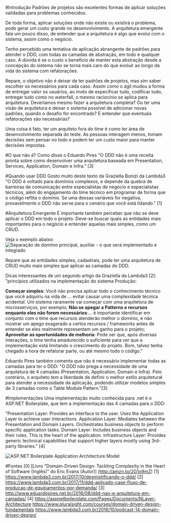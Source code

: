 #Introdução
Padrões de projetos são excelentes formas de aplicar soluções validadas para problemas conhecidos.

De toda forma, aplicar soluções onde não existe ou existirá o problema, pode gerar um custo grande no desenvolvimento. A arquitetura emergente fala um pouco disso, de entender que a arquitetura é algo que evolui com o sistema, assim como o negócio.

Tenho percebido uma tentativa de aplicação abrangente de padrões para atender o DDD, com todas as camadas de abstração, em todo e qualquer caso. A dúvida é se o custo x benefício de manter esta abstração desde a concepção do sistema não se torna mais caro do que evoluir ao longo da vida do sistema com refatorações.

Repare, o objetivo não é deixar de ter padrões de projetos, mas sim saber escolher os necessários para cada caso. Assim como o ágil mudou a forma de entregar valor os usuários, ao invés de especificar tudo, codificar tudo, entregar tudo como no waterfall, o mesmo raciocínio se aplica para arquitetura. Deveríamos mesmo fazer a arquitetura completa? Ou ter uma visão de arquitetura e deixar o sistema possível de adicionar novas padrões, quando o desafio for encontrado? E entender que eventuais refatorações são necessárias?

Uma coisa é fato, ter um arquiteto fora do time é como ter área de desenvolvimento separada do teste. As pessoas interagem menos, tomam decisões sem pensar no todo e podem ter um custo maior para manter decisões impostas.

#O que não é?
Como disse o Eduardo Pires "O DDD não é uma receita pronta sobre como desenvolver uma arquitetura baseada em Presentation, Services, Application, Domain e Infra." [3]

#Quando usar DDD
Gosto muito deste texto da Graziella Bonizi da Lambda3
"O DDD é voltado para domínios complexos, e depende da quebra de barreiras de comunicação entre especialistas de negócio e especialistas técnicos, além do engajamento do time técnico em programar de forma que o código reflita o domínio. Se uma dessas variáveis for negativa, provavelmente o DDD não serve para o cenário que você está lidando." [1]

#Arquitetura Emergente
É importante também perceber que não se deve aplicar o DDD em todo o projeto. Deve-se buscar quais as entidades mais importantes para o negócio e entender aquelas mais simples, como um CRUD.

Veja o exemplo abaixo:
![Separação de domínio principal, auxiliar - o que será implementado e integrado](https://www.lambda3.com.br/wp-content/uploads/2017/10/ddd_aplicado_-600x300.png)

Repare que as entidades simples, cadastrais, pode ter uma arquitetura de CRUD muito mais simples que aplicar as camadas do DDD.

Dicas interessantes de um segundo artigo da Graziella da Lambda3  [2]:
"princípios utilizados na implementação do sistema Produção:

**Começar simples**: Você não precisa aplicar todo o conhecimento técnico que você adquiriu na vida de ... evitar causar uma complexidade técnica acidental. Um sistema raramente vai começar com uma arquitetura de microsserviços, por exemplo;
**Não se apegar a Patterns e recursos enquanto eles não forem necessários**:... é importante identificar em conjunto com o time que recursos atenderão melhor o domínio, e não mostrar um apego exagerado a certos recursos / frameworks antes de entender se eles realmente representam um ganho para o projeto;
**Aproveitar as oportunidades de melhoria**: Pode ser que, após diversas interações, o time tenha amadurecido o suficiente para ver que a implementação está limitando o crescimento do projeto. Bom, talvez tenha chegado a hora de refatorar parte, ou até mesmo todo o código."

Eduardo Pires também comenta que não é necessário implementar todas as camadas para ter o DDD:
"O DDD não prega a necessidade de uma arquitetura de 4 camadas (Presentation, Application, Domain e Infra). Pelo contrário, o arquiteto tem a liberdade de definir o melhor estilo arquitetural para atender a necessidade da aplicação, podendo utilizar modelos simples de 3 camadas como o Table Module Pattern."[3]

#Implementações
Uma implementação muito conhecida para .net é o ASP.NET Boilerplate, que tem a implementação das 4 camadas para o DDD:

"Presentation Layer: Provides an interface to the user. Uses the Application Layer to achieve user interactions.
Application Layer: Mediates between the Presentation and Domain Layers. Orchestrates business objects to perform specific application tasks.
Domain Layer: Includes business objects and their rules. This is the heart of the application.
Infrastructure Layer: Provides generic technical capabilities that support higher layers mostly using 3rd-party libraries." [4]

![ASP.NET Boilerplate Application Architecture Model](https://raw.githubusercontent.com/aspnetboilerplate/aspnetboilerplate/master/doc/WebSite/images/abp-nlayer-architecture.png)



#Fontes
[0] [Livro "Domain-Driven Design: Tackling Complexity in the Heart of Software (Inglês)" do Eric Evans (Autor)] (http://amzn.to/2G1o9mZ)
[1] https://www.lambda3.com.br/2017/10/desmistificando-o-ddd/
[2] https://www.lambda3.com.br/2017/11/ddd-aplicado-case-fluxo-de-producao-de-equipamentos-por-demanda/
[3] http://www.eduardopires.net.br/2016/08/ddd-nao-e-arquitetura-em-camadas/
[4] https://aspnetboilerplate.com/Pages/Documents/NLayer-Architecture
https://www.pluralsight.com/courses/domain-driven-design-fundamentals
https://www.lambda3.com.br/2016/10/podcast-14-domain-driven-design/

